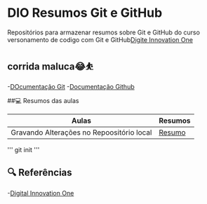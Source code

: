 # DIO Resumos Git e GitHub

Repositórios para armazenar resumos sobre Git e GitHub
do curso versonamento de codigo com Git e GitHub[Digite Innovation One](https://github.com/M-3122-dev/RETO.git)

## corrida maluca😂⛹️
-[DOcumentação Git](https://git-scm.com/doc)
-[Documentação Github](https://doc.github.com/)

##💻 Resumos das aulas

Aulas | Resumos|
|-----|--------|
|Gravando Alterações  no Repoositório local|[Resumo]() |

'''
git init
'''

## 🔍 Referências
-[Digital Innovation One]()